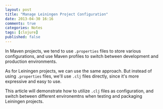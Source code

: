 ```yaml
---
layout: post
title: "Manage Leiningen Project Configuration"
date: 2013-04-30 16:16
comments: true
categories: Notes
tags: [clojure]
published: false
---
```


In Maven projects, we tend to use `.properties` files to store various configurations, and use Maven profiles to switch between development and production environments. 

As for Leiningen projects, we can use the same approach. But instead of using `.properties` files, we'll use `.clj` files directly, since it's more expressive and easy to use. 

This article will demonstrate how to utilize `.clj` files as configuration, and switch between different environemtns when testing and packaging Leiningen projects.
